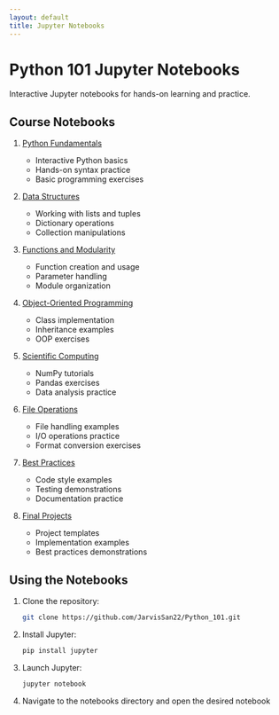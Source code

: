 ```yaml
---
layout: default
title: Jupyter Notebooks
---
```


# Python 101 Jupyter Notebooks

Interactive Jupyter notebooks for hands-on learning and practice.

## Course Notebooks

1. [Python Fundamentals](section1_fundamentals.ipynb)
   - Interactive Python basics
   - Hands-on syntax practice
   - Basic programming exercises

2. [Data Structures](section2_data_structures.ipynb)
   - Working with lists and tuples
   - Dictionary operations
   - Collection manipulations

3. [Functions and Modularity](section3_functions_modularity.ipynb)
   - Function creation and usage
   - Parameter handling
   - Module organization

4. [Object-Oriented Programming](section4_oop.ipynb)
   - Class implementation
   - Inheritance examples
   - OOP exercises

5. [Scientific Computing](section5_scientific_computing.ipynb)
   - NumPy tutorials
   - Pandas exercises
   - Data analysis practice

6. [File Operations](section6_file_operations.ipynb)
   - File handling examples
   - I/O operations practice
   - Format conversion exercises

7. [Best Practices](section7_best_practices.ipynb)
   - Code style examples
   - Testing demonstrations
   - Documentation practice

8. [Final Projects](section8_final_projects.ipynb)
   - Project templates
   - Implementation examples
   - Best practices demonstrations

## Using the Notebooks

1. Clone the repository:
   ```bash
   git clone https://github.com/JarvisSan22/Python_101.git
   ```

2. Install Jupyter:
   ```bash
   pip install jupyter
   ```

3. Launch Jupyter:
   ```bash
   jupyter notebook
   ```

4. Navigate to the notebooks directory and open the desired notebook